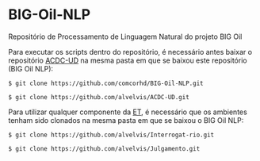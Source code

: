 # BIG-Oil-NLP
Repositório de Processamento de Linguagem Natural do projeto BIG Oil

Para executar os scripts dentro do repositório, é necessário antes baixar o repositório [ACDC-UD](https://github.com/alvelvis/ACDC-UD) na mesma pasta em que se baixou este repositório (BIG Oil NLP):

    $ git clone https://github.com/comcorhd/BIG-Oil-NLP.git

    $ git clone https://github.com/alvelvis/ACDC-UD.git

Para utilizar qualquer componente da [ET](http://comcorhd.letras.puc-rio.br/ET), é necessário que os ambientes tenham sido clonados na mesma pasta em que se baixou o BIG Oil NLP:

    $ git clone https://github.com/alvelvis/Interrogat-rio.git

    $ git clone https://github.com/alvelvis/Julgamento.git
